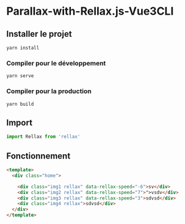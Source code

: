 # Parallax-with-Rellax.js-Vue3CLI

## Installer le projet
```
yarn install
```

### Compiler pour le développement
```
yarn serve
```

### Compiler pour la production
```
yarn build
```

## Import 

```js
import Rellax from 'rellax'

```

## Fonctionnement 

```html
<template>
  <div class="home">

    <div class="img1 rellax" data-rellax-speed="-6">sv</div>
    <div class="img2 rellax" data-rellax-speed="7">">vsdv</div>
    <div class="img3 rellax" data-rellax-speed="3">sdvsd</div>
    <div class="img4 rellax">sdvsd</div>
  </div>
</template>
```
